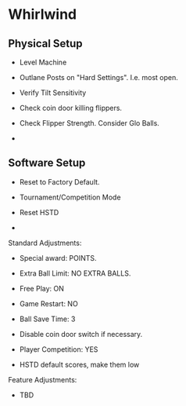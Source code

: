 # Whirlwind

## Physical Setup

-   Level Machine

-   Outlane Posts on "Hard Settings". I.e. most open.

-   Verify Tilt Sensitivity

-   Check coin door killing flippers.

-   Check Flipper Strength. Consider Glo Balls.

-   

## Software Setup

-   Reset to Factory Default.

-   Tournament/Competition Mode

-   Reset HSTD

-   

Standard Adjustments:

-   Special award: POINTS.

-   Extra Ball Limit: NO EXTRA BALLS.

-   Free Play: ON

-   Game Restart: NO

-   Ball Save Time: 3

-   Disable coin door switch if necessary.

-   Player Competition: YES

-   HSTD default scores, make them low

Feature Adjustments:

-   TBD

